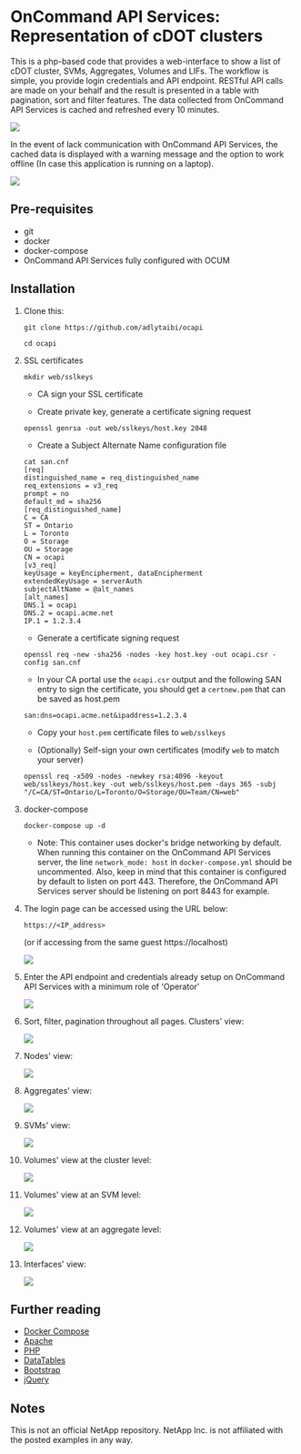 # OnCommand API Services: Representation of cDOT clusters

This is a php-based code that provides a web-interface to show a list of cDOT cluster, SVMs, Aggregates, Volumes and LIFs.
The workflow is simple, you provide login credentials and API endpoint. RESTful API calls are made on your behalf and the result is presented in a table with pagination, sort and filter features. The data collected from OnCommand API Services is cached and refreshed every 10 minutes.

  ![](https://raw.githubusercontent.com/adlytaibi/ss/master/ocapi/clusters.png)

In the event of lack communication with OnCommand API Services, the cached data is displayed with a warning message and the option to work offline (In case this application is running on a laptop).

  ![](https://raw.githubusercontent.com/adlytaibi/ss/master/ocapi/clusters_offline.png)

## Pre-requisites

* git
* docker
* docker-compose
* OnCommand API Services fully configured with OCUM

## Installation

1. Clone this:

    ```
    git clone https://github.com/adlytaibi/ocapi
    ```

    ```
    cd ocapi
    ```

2. SSL certificates

    ```
    mkdir web/sslkeys
    ```

    * CA sign your SSL certificate

    * Create private key, generate a certificate signing request

    ```
    openssl genrsa -out web/sslkeys/host.key 2048
    ```

    * Create a Subject Alternate Name configuration file

    ```
    cat san.cnf
    [req]
    distinguished_name = req_distinguished_name
    req_extensions = v3_req
    prompt = no
    default_md = sha256
    [req_distinguished_name]
    C = CA
    ST = Ontario
    L = Toronto
    O = Storage
    OU = Storage
    CN = ocapi
    [v3_req]
    keyUsage = keyEncipherment, dataEncipherment
    extendedKeyUsage = serverAuth
    subjectAltName = @alt_names
    [alt_names]
    DNS.1 = ocapi
    DNS.2 = ocapi.acme.net
    IP.1 = 1.2.3.4
    ```

    * Generate a certificate signing request

    ```
    openssl req -new -sha256 -nodes -key host.key -out ocapi.csr -config san.cnf
    ```

    * In your CA portal use the `ocapi.csr` output and the following SAN entry to sign the certificate, you should get a `certnew.pem` that can be saved as host.pem

    ```
    san:dns=ocapi.acme.net&ipaddress=1.2.3.4
    ```

    * Copy your `host.pem` certificate files to `web/sslkeys`

    * (Optionally) Self-sign your own certificates (modify `web` to match your server)

    ```
    openssl req -x509 -nodes -newkey rsa:4096 -keyout web/sslkeys/host.key -out web/sslkeys/host.pem -days 365 -subj "/C=CA/ST=Ontario/L=Toronto/O=Storage/OU=Team/CN=web"
    ```

3. docker-compose

    ```
    docker-compose up -d
    ```

    * Note: This container uses docker's bridge networking by default. When running this container on the OnCommand API Services server, the line `network_mode: host` in `docker-compose.yml` should be uncommented. Also, keep in mind that this container is configured by default to listen on port 443. Therefore, the OnCommand API Services server should be listening on port 8443 for example.

4. The login page can be accessed using the URL below:

    ```
    https://<IP_address>
    ```
    (or if accessing from the same guest https://localhost)

    ![](https://raw.githubusercontent.com/adlytaibi/ss/master/ocapi/endpoint_unset.png)

5. Enter the API endpoint and credentials already setup on OnCommand API Services with a minimum role of 'Operator'

    ![](https://raw.githubusercontent.com/adlytaibi/ss/master/ocapi/endpoint_entry.png)

6. Sort, filter, pagination throughout all pages. Clusters' view:

    ![](https://raw.githubusercontent.com/adlytaibi/ss/master/ocapi/clusters.png)

7. Nodes' view:

    ![](https://raw.githubusercontent.com/adlytaibi/ss/master/ocapi/cluster_nodes.png)

8. Aggregates' view:

    ![](https://raw.githubusercontent.com/adlytaibi/ss/master/ocapi/aggregates.png)

9. SVMs' view:

    ![](https://raw.githubusercontent.com/adlytaibi/ss/master/ocapi/svms.png)

10. Volumes' view at the cluster level:

    ![](https://raw.githubusercontent.com/adlytaibi/ss/master/ocapi/volumes.png)

11. Volumes' view at an SVM level:

    ![](https://raw.githubusercontent.com/adlytaibi/ss/master/ocapi/svms_volumes.png)

12. Volumes' view at an aggregate level:

    ![](https://raw.githubusercontent.com/adlytaibi/ss/master/ocapi/aggregates_volumes.png)

13. Interfaces' view:

    ![](https://raw.githubusercontent.com/adlytaibi/ss/master/ocapi/interfaces.png)

## Further reading
* [Docker Compose](https://docs.docker.com/compose/)
* [Apache](https://httpd.apache.org/)
* [PHP](http://www.php.net/)
* [DataTables](https://datatables.net/)
* [Bootstrap](https://getbootstrap.com/)
* [jQuery](https://jquery.com/)

## Notes
This is not an official NetApp repository. NetApp Inc. is not affiliated with the posted examples in any way.

